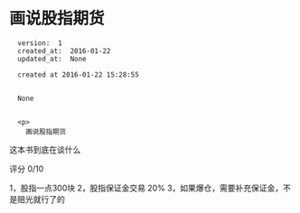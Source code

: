 
  # 画说股指期货

      version:  1
      created_at:  2016-01-22
      updated_at:  None

      created at 2016-01-22 15:28:55 


      None


      <p>
      	画说股指期货
这本书到底在谈什么

评分
0/10


1，股指一点300块 
2，股指保证金交易   20% 
3，如果爆仓，需要补充保证金，不是赔光就行了的
      </p>

  